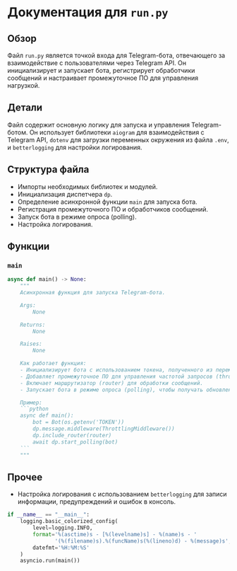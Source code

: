 # Документация для `run.py`

## Обзор

Файл `run.py` является точкой входа для Telegram-бота, отвечающего за взаимодействие с пользователями через Telegram API. Он инициализирует и запускает бота, регистрирует обработчики сообщений и настраивает промежуточное ПО для управления нагрузкой.

## Детали

Файл содержит основную логику для запуска и управления Telegram-ботом. Он использует библиотеки `aiogram` для взаимодействия с Telegram API, `dotenv` для загрузки переменных окружения из файла `.env`, и `betterlogging` для настройки логирования.

## Структура файла

- Импорты необходимых библиотек и модулей.
- Инициализация диспетчера `dp`.
- Определение асинхронной функции `main` для запуска бота.
- Регистрация промежуточного ПО и обработчиков сообщений.
- Запуск бота в режиме опроса (polling).
- Настройка логирования.

## Функции

### `main`

```python
async def main() -> None:
    """
    Асинхронная функция для запуска Telegram-бота.

    Args:
        None

    Returns:
        None

    Raises:
        None

    Как работает функция:
    - Инициализирует бота с использованием токена, полученного из переменных окружения.
    - Добавляет промежуточное ПО для управления частотой запросов (throttling).
    - Включает маршрутизатор (router) для обработки сообщений.
    - Запускает бота в режиме опроса (polling), чтобы получать обновления от Telegram.

    Пример:
    ```python
    async def main():
        bot = Bot(os.getenv('TOKEN'))
        dp.message.middleware(ThrottlingMiddleware())
        dp.include_router(router)
        await dp.start_polling(bot)
    ```
    """
```

## Прочее

- Настройка логирования с использованием `betterlogging` для записи информации, предупреждений и ошибок в консоль.

```python
if __name__ == "__main__":
    logging.basic_colorized_config(
        level=logging.INFO,
        format='%(asctime)s - [%(levelname)s] - %(name)s - '
               '(%(filename)s).%(funcName)s(%(lineno)d) - %(message)s',
        datefmt='%H:%M:%S'
    )
    asyncio.run(main())